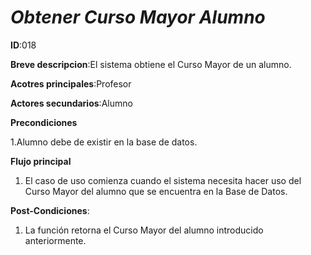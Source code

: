 # *Obtener Curso Mayor Alumno*

**ID**:018

**Breve descripcion**:El sistema obtiene el Curso Mayor de un alumno.

**Acotres principales**:Profesor

**Actores secundarios**:Alumno

**Precondiciones**

1.Alumno debe de existir en la base de datos.

**Flujo principal**

1. El caso de uso comienza cuando el sistema necesita hacer uso del Curso Mayor del  alumno que se encuentra en la Base de Datos.

**Post-Condiciones**:

1. La función retorna el Curso Mayor del alumno introducido anteriormente.

